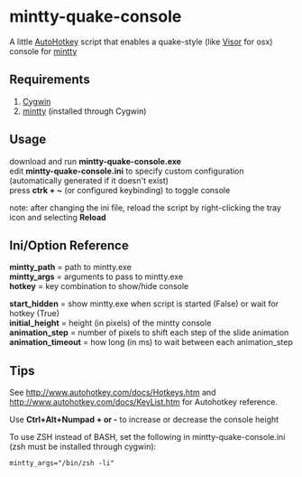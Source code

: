 # mintty-quake-console

A little [AutoHotkey](http://www.autohotkey.com/) script that enables a quake-style (like [Visor](http://visor.binaryage.com/) for osx) console for [mintty](http://code.google.com/p/mintty/)

## Requirements
1. [Cygwin](http://www.cygwin.com/)
2. [mintty](http://code.google.com/p/mintty/) (installed through Cygwin)

## Usage
download and run **mintty-quake-console.exe**  
edit **mintty-quake-console.ini** to specify custom configuration (automatically generated if it doesn't exist)  
press **ctrk + ~** (or configured keybinding) to toggle console  

note: after changing the ini file, reload the script by right-clicking the tray icon and selecting **Reload**

## Ini/Option Reference
**mintty_path** = path to mintty.exe  
**mintty_args** = arguments to pass to mintty.exe  
**hotkey** = key combination to show/hide console

**start_hidden** = show mintty.exe when script is started (False) or wait for hotkey (True)  
**initial_height** = height (in pixels) of the mintty console  
**animation_step** = number of pixels to shift each step of the slide animation  
**animation_timeout** = how long (in ms) to wait between each animation_step

## Tips
See <http://www.autohotkey.com/docs/Hotkeys.htm> and <http://www.autohotkey.com/docs/KeyList.htm> for Autohotkey reference.

Use **Ctrl+Alt+Numpad + or -** to increase or decrease the console height

To use ZSH instead of BASH, set the following in mintty-quake-console.ini (zsh must be installed through cygwin):

	mintty_args="/bin/zsh -li"
